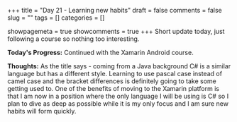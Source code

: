 +++ 
title = "Day 21 - Learning new habits"
draft = false 
comments = false 
slug = "" 
tags = []
categories = []

showpagemeta = true
showcomments = true
+++
Short update today, just following a course so nothing too interesting.

<b>Today's Progress:</b> Continued with the Xamarin Android course.

<b>Thoughts:</b> As the title says - coming from a Java background C# is a similar language but has a different style. Learning to use pascal case instead of camel case and the bracket differences is definitely going to take some getting used to. One of the benefits of moving to the Xamarin platform is that I am now in a position where the only language I will be using is C# so I plan to dive as deep as possible while it is my only focus and I am sure new habits will form quickly. 